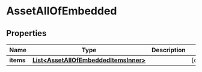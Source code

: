 

# AssetAllOfEmbedded


## Properties

| Name | Type | Description | Notes |
|------------ | ------------- | ------------- | -------------|
|**items** | [**List&lt;AssetAllOfEmbeddedItemsInner&gt;**](AssetAllOfEmbeddedItemsInner.md) |  |  [optional] |



